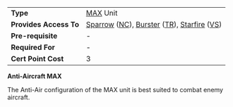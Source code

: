|                        |                                                                                                                                                                                                          |
| ---------------------- | -------------------------------------------------------------------------------------------------------------------------------------------------------------------------------------------------------- |
| **Type**               | [MAX](../items/Mechanized_Assault_Exo-Suit.md) Unit                                                                                                                                                      |
| **Provides Access To** | [Sparrow](../items/Sparrow.md) ([NC](../etc/New_Conglomerate.md)), [Burster](../items/Burster.md) ([TR](../etc/Terran_Republic.md)), [Starfire](../items/Starfire.md) ([VS](../etc/Vanu_Sovereignty.md)) |
| **Pre-requisite**      | \-                                                                                                                                                                                                       |
| **Required For**       | \-                                                                                                                                                                                                       |
| **Cert Point Cost**    | 3                                                                                                                                                                                                        |

**Anti-Aircraft MAX**

The Anti-Air configuration of the MAX unit is best suited to combat enemy
aircraft.

<!--[Category:Certification](../Category:Certification.md)-->
